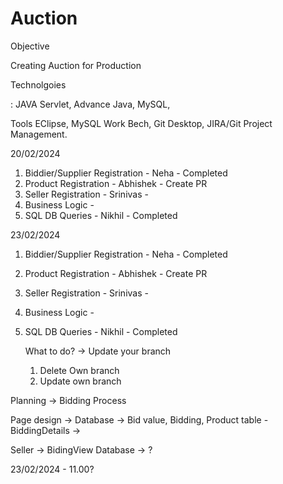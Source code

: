 # Auction

Objective 

Creating Auction for Production

Technolgoies 

: JAVA Servlet, Advance Java, MySQL,  

Tools
EClipse, MySQL Work Bech, Git Desktop, JIRA/Git Project Management.

20/02/2024

1. Biddier/Supplier Registration    - Neha - Completed
2. Product Registration    - Abhishek -  Create PR
3. Seller Registration     - Srinivas - 
4. Business Logic -
5. SQL DB Queries -  Nikhil - Completed

23/02/2024

1. Biddier/Supplier Registration    - Neha - Completed
2. Product Registration    - Abhishek -  Create PR
3. Seller Registration     - Srinivas - 
4. Business Logic - 
5. SQL DB Queries -  Nikhil - Completed

   What to do? -> Update your branch
   1.  Delete Own branch
   2.  Update own branch
  
Planning -> Bidding Process 

Page design ->
Database ->  Bid value, Bidding, Product 
table - BiddingDetails  -> 

Seller ->  BidingView 
Database -> ?

23/02/2024 - 11.00? 

   
   



